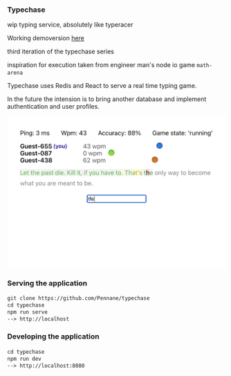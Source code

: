 ### Typechase

wip typing service, absolutely like typeracer

Working demoversion [here](http://46.101.114.132/)

third iteration of the typechase series

inspiration for execution taken from engineer man's node io game `math-arena`

Typechase uses Redis and React to serve a real time typing game.

In the future the intension is to bring another database and implement authentication and user profiles.

![example view](./example.png 'example view')

### Serving the application

```
git clone https://github.com/Pennane/typechase
cd typechase
npm run serve
--> http://localhost
```

### Developing the application

```
cd typechase
npm run dev
--> http://localhost:8080
```
